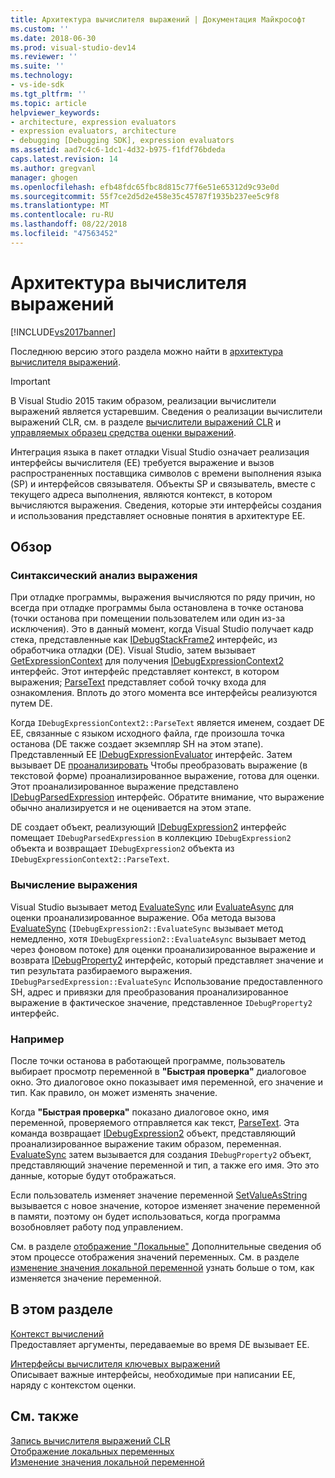 ```yaml
---
title: Архитектура вычислителя выражений | Документация Майкрософт
ms.custom: ''
ms.date: 2018-06-30
ms.prod: visual-studio-dev14
ms.reviewer: ''
ms.suite: ''
ms.technology:
- vs-ide-sdk
ms.tgt_pltfrm: ''
ms.topic: article
helpviewer_keywords:
- architecture, expression evaluators
- expression evaluators, architecture
- debugging [Debugging SDK], expression evaluators
ms.assetid: aad7c4c6-1dc1-4d32-b975-f1fdf76bdeda
caps.latest.revision: 14
ms.author: gregvanl
manager: ghogen
ms.openlocfilehash: efb48fdc65fbc8d815c77f6e51e65312d9c93e0d
ms.sourcegitcommit: 55f7ce2d5d2e458e35c45787f1935b237ee5c9f8
ms.translationtype: MT
ms.contentlocale: ru-RU
ms.lasthandoff: 08/22/2018
ms.locfileid: "47563452"
---
```

# <a name="expression-evaluator-architecture"></a>Архитектура вычислителя выражений
[!INCLUDE[vs2017banner](../../includes/vs2017banner.md)]

Последнюю версию этого раздела можно найти в [архитектура вычислителя выражений](https://docs.microsoft.com/visualstudio/extensibility/debugger/expression-evaluator-architecture).  
  
> [!IMPORTANT]
>  В Visual Studio 2015 таким образом, реализации вычислители выражений является устаревшим. Сведения о реализации вычислители выражений CLR, см. в разделе [вычислители выражений CLR](https://github.com/Microsoft/ConcordExtensibilitySamples/wiki/CLR-Expression-Evaluators) и [управляемых образец средства оценки выражений](https://github.com/Microsoft/ConcordExtensibilitySamples/wiki/Managed-Expression-Evaluator-Sample).  
  
 Интеграция языка в пакет отладки Visual Studio означает реализация интерфейсы вычислителя (EE) требуется выражение и вызов распространенных поставщика символов с времени выполнения языка (SP) и интерфейсов связывателя. Объекты SP и связыватель, вместе с текущего адреса выполнения, являются контекст, в котором вычисляются выражения. Сведения, которые эти интерфейсы создания и использования представляет основные понятия в архитектуре EE.  
  
## <a name="overview"></a>Обзор  
  
### <a name="parsing-the-expression"></a>Синтаксический анализ выражения  
 При отладке программы, выражения вычисляются по ряду причин, но всегда при отладке программы была остановлена в точке останова (точки останова при помещении пользователем или один из-за исключения). Это в данный момент, когда Visual Studio получает кадр стека, представленные как [IDebugStackFrame2](../../extensibility/debugger/reference/idebugstackframe2.md) интерфейс, из обработчика отладки (DE). Visual Studio, затем вызывает [GetExpressionContext](../../extensibility/debugger/reference/idebugstackframe2-getexpressioncontext.md) для получения [IDebugExpressionContext2](../../extensibility/debugger/reference/idebugexpressioncontext2.md) интерфейс. Этот интерфейс представляет контекст, в котором выражения; [ParseText](../../extensibility/debugger/reference/idebugexpressioncontext2-parsetext.md) представляет собой точку входа для ознакомления. Вплоть до этого момента все интерфейсы реализуются путем DE.  
  
 Когда `IDebugExpressionContext2::ParseText` является именем, создает DE EE, связанные с языком исходного файла, где произошла точка останова (DE также создает экземпляр SH на этом этапе). Представленный EE [IDebugExpressionEvaluator](../../extensibility/debugger/reference/idebugexpressionevaluator.md) интерфейс. Затем вызывает DE [проанализировать](../../extensibility/debugger/reference/idebugexpressionevaluator-parse.md) Чтобы преобразовать выражение (в текстовой форме) проанализированное выражение, готова для оценки. Этот проанализированное выражение представлено [IDebugParsedExpression](../../extensibility/debugger/reference/idebugparsedexpression.md) интерфейс. Обратите внимание, что выражение обычно анализируется и не оценивается на этом этапе.  
  
 DE создает объект, реализующий [IDebugExpression2](../../extensibility/debugger/reference/idebugexpression2.md) интерфейс помещает `IDebugParsedExpression` в коллекцию `IDebugExpression2` объекта и возвращает `IDebugExpression2` объекта из `IDebugExpressionContext2::ParseText`.  
  
### <a name="evaluating-the-expression"></a>Вычисление выражения  
 Visual Studio вызывает метод [EvaluateSync](../../extensibility/debugger/reference/idebugexpression2-evaluatesync.md) или [EvaluateAsync](../../extensibility/debugger/reference/idebugexpression2-evaluateasync.md) для оценки проанализированное выражение. Оба метода вызова [EvaluateSync](../../extensibility/debugger/reference/idebugparsedexpression-evaluatesync.md) (`IDebugExpression2::EvaluateSync` вызывает метод немедленно, хотя `IDebugExpression2::EvaluateAsync` вызывает метод через фоновом потоке) для оценки проанализированное выражение и возврата [ IDebugProperty2](../../extensibility/debugger/reference/idebugproperty2.md) интерфейс, который представляет значение и тип результата разбираемого выражения. `IDebugParsedExpression::EvaluateSync` Использование предоставленного SH, адрес и привязки для преобразования проанализированное выражение в фактическое значение, представленное `IDebugProperty2` интерфейс.  
  
### <a name="for-example"></a>Например  
 После точки останова в работающей программе, пользователь выбирает просмотр переменной в **"Быстрая проверка"** диалоговое окно. Это диалоговое окно показывает имя переменной, его значение и тип. Как правило, он может изменять значение.  
  
 Когда **"Быстрая проверка"** показано диалоговое окно, имя переменной, проверяемого отправляется как текст, [ParseText](../../extensibility/debugger/reference/idebugexpressioncontext2-parsetext.md). Эта команда возвращает [IDebugExpression2](../../extensibility/debugger/reference/idebugexpression2.md) объект, представляющий проанализированное выражение таким образом, переменная. [EvaluateSync](../../extensibility/debugger/reference/idebugexpression2-evaluatesync.md) затем вызывается для создания `IDebugProperty2` объект, представляющий значение переменной и тип, а также его имя. Это это данные, которые будут отображаться.  
  
 Если пользователь изменяет значение переменной [SetValueAsString](../../extensibility/debugger/reference/idebugproperty2-setvalueasstring.md) вызывается с новое значение, которое изменяет значение переменной в памяти, поэтому он будет использоваться, когда программа возобновляет работу под управлением.  
  
 См. в разделе [отображение "Локальные"](../../extensibility/debugger/displaying-locals.md) Дополнительные сведения об этом процессе отображения значений переменных. См. в разделе [изменение значения локальной переменной](../../extensibility/debugger/changing-the-value-of-a-local.md) узнать больше о том, как изменяется значение переменной.  
  
## <a name="in-this-section"></a>В этом разделе  
 [Контекст вычислений](../../extensibility/debugger/evaluation-context.md)  
 Предоставляет аргументы, передаваемые во время DE вызывает EE.  
  
 [Интерфейсы вычислителя ключевых выражений](../../extensibility/debugger/key-expression-evaluator-interfaces.md)  
 Описывает важные интерфейсы, необходимые при написании EE, наряду с контекстом оценки.  
  
## <a name="see-also"></a>См. также  
 [Запись вычислителя выражений CLR](../../extensibility/debugger/writing-a-common-language-runtime-expression-evaluator.md)   
 [Отображение локальных переменных](../../extensibility/debugger/displaying-locals.md)   
 [Изменение значения локальной переменной](../../extensibility/debugger/changing-the-value-of-a-local.md)


